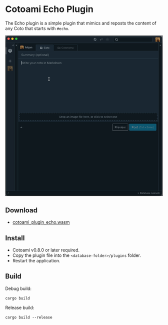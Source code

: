 # Cotoami Echo Plugin

The Echo plugin is a simple plugin that mimics and reposts the content of any Coto that starts with `#echo`.

![](demo.gif)


## Download

* [cotoami_plugin_echo.wasm](https://github.com/cotoami/cotoami-remake/releases/latest/download/cotoami_plugin_echo.wasm)


## Install

* Cotoami v0.8.0 or later required.
* Copy the plugin file into the `<database-folder>/plugins` folder.
* Restart the application.


## Build

Debug build:

```shell
cargo build
```

Release build:

```shell
cargo build --release
```


